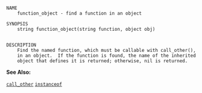 
```
NAME
	function_object - find a function in an object

SYNOPSIS
	string function_object(string function, object obj)


DESCRIPTION
	Find the named function, which must be callable with call_other(),
	in an object.  If the function is found, the name of the inherited
	object that defines it is returned; otherwise, nil is returned.

```

**See Also:**

 [`call_other`](./call_other.md)
 [`instanceof`](./instanceof.md)
